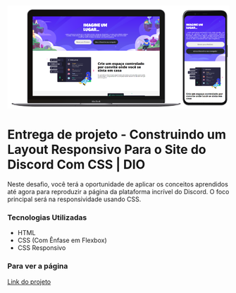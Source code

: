 ![Imagem do projeto](src/img/projeto.png)

# Entrega de projeto - Construindo um Layout Responsivo Para o Site do Discord Com CSS | DIO
Neste desafio, você terá a oportunidade de aplicar os conceitos aprendidos até agora para reproduzir a página da plataforma incrível do Discord. O foco principal será na responsividade usando CSS.

### Tecnologias Utilizadas
- HTML
- CSS (Com Ênfase em Flexbox)
- CSS Responsivo

### Para ver a página
[Link do projeto](https://github.com/HugoAPortela/Construindo-Layout-Responsivo-Site-Discord-CSS)


<br>
